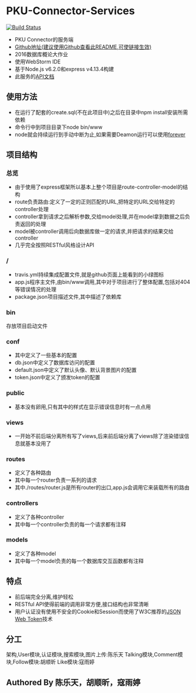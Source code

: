 # PKU-Connector-Services
[![Build Status](https://img.shields.io/travis/HackAll-PKU/PKU-Connector-Services.svg)](https://travis-ci.org/HackAll-PKU/PKU-Connector-Services)
- PKU Connector的服务端
- [Github地址(建议使用Github查看此README,可使链接生效)](https://github.com/HackAll-PKU/PKU-Connector-Services)
- 2016数据库概论大作业
- 使用WebStorm IDE
- 基于Node.js v6.2.0和express v4.13.4构建
- 此服务的[API文档](./dev-resource/api)

## 使用方法
- 在运行了配套的create.sql(不在此项目中)之后在目录中npm install安装所需依赖
- 命令行中到项目目录下node bin/www
- node就会持续运行到手动中断为止,如果需要Deamon运行可以使用[forever](https://github.com/foreverjs/forever)

## 项目结构
### 总览
- 由于使用了express框架所以基本上整个项目是route-controller-model的结构
- route负责路由:定义了一定的正则匹配的URL,把特定的URL交给特定的controller处理
- controller拿到请求之后解析参数,交给model处理,并在model拿到数据之后负责返回的处理
- model被controller调用后向数据库做一定的请求,并把请求的结果交给controller
- 几乎完全按照RESTful风格设计API

### /
- travis.yml持续集成配置文件,就是github页面上能看到的小绿图标
- app.js程序主文件,由bin/www调用,其中对于项目进行了整体配置,包括对404等错误情况的处理
- package.json项目描述文件,其中描述了依赖库

### bin
存放项目启动文件

### conf
- 其中定义了一些基本的配置
- db.json中定义了数据库访问的配置
- default.json中定义了默认头像、默认背景图片的配置
- token.json中定义了颁发token的配置

### public
- 基本没有卵用,只有其中的样式在显示错误信息时有一点点用

### views
- 一开始不前后端分离所有写了views,后来前后端分离了views除了渲染错误信息就基本没用了

### routes
- 定义了各种路由
- 其中每一个router负责一系列的请求
- 其中./routes/router.js是所有router的出口,app.js会调用它来装载所有的路由

### controllers
- 定义了各种controller
- 其中每一个controller负责的每一个请求都有注释

### models
- 定义了各种model
- 其中每一个model负责的每一个数据库交互函数都有注释

## 特点
- 前后端完全分离,维护轻松
- RESTful API使得前端的调用非常方便,接口结构也非常清晰
- 用户认证没有使用不安全的Cookie和Session而使用了W3C推荐的[JSON Web Token](https://jwt.io)技术

## 分工
架构,User模块,认证模块,搜索模块,图片上传:陈乐天
Talking模块,Comment模块,Follow模块:胡顺昕
Like模块:寇雨婷

## Authored By 陈乐天，胡顺昕，寇雨婷
